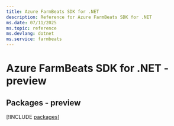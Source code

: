 ```yaml
---
title: Azure FarmBeats SDK for .NET
description: Reference for Azure FarmBeats SDK for .NET
ms.date: 07/11/2025
ms.topic: reference
ms.devlang: dotnet
ms.service: farmbeats
---
```

# Azure FarmBeats SDK for .NET - preview
## Packages - preview
[!INCLUDE [packages](farmbeats-index.md)]